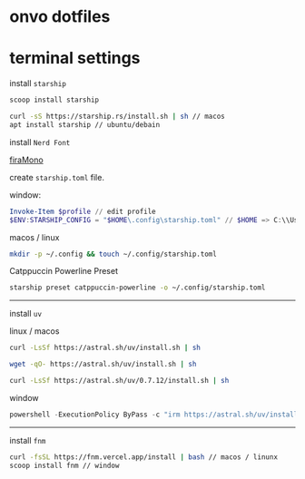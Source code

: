 # onvo dotfiles

# terminal settings

install `starship`

```powershell
scoop install starship
```

```bash
curl -sS https://starship.rs/install.sh | sh // macos
apt install starship // ubuntu/debain
```

install `Nerd Font`

[firaMono](https://github.com/ryanoasis/nerd-fonts/releases/download/v3.4.0/FiraMono.zip)

create `starship.toml` file.

window: 

```powershell
Invoke-Item $profile // edit profile
$ENV:STARSHIP_CONFIG = "$HOME\.config\starship.toml" // $HOME => C:\\Users\\onvo
```

macos / linux

```bash
mkdir -p ~/.config && touch ~/.config/starship.toml
```

Catppuccin Powerline Preset

```bash
starship preset catppuccin-powerline -o ~/.config/starship.toml
```

---

install `uv`

linux / macos

```bash
curl -LsSf https://astral.sh/uv/install.sh | sh

wget -qO- https://astral.sh/uv/install.sh | sh

curl -LsSf https://astral.sh/uv/0.7.12/install.sh | sh
```

window

```powershell
powershell -ExecutionPolicy ByPass -c "irm https://astral.sh/uv/install.ps1 | iex"
```

---

install `fnm`

```bash
curl -fsSL https://fnm.vercel.app/install | bash // macos / linunx
scoop install fnm // window
```